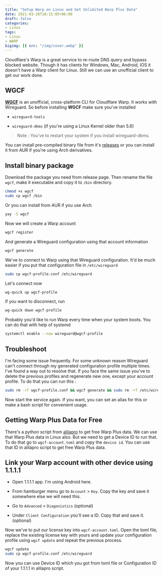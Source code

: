 ```yaml
---
title: "Setup Warp on Linux and Get Unlimited Warp Plus Data"
date: 2021-03-28T18:15:05+06:00
draft: false
categories:
- Linux
tags:
- Linux
- WARP
bigimg: [{ src: "/img/cover.webp" }]
---
```

Cloudflare's Warp is a great service to re-route DNS query and bypass blocked website. Though it has clients for Windows, Mac, Android, IOS it doesn't have a Warp client for Linux. Still we can use an unofficial client to get our work done.


## WGCF

[**WGCF**](https://github.com/ViRb3/wgcf) is an unofficial, cross-platform CLI for Cloudflare Warp. It works with Wireguard. So before installing **WGCF** make sure you've installed

- `wireguard-tools`

- `wireguard-dkms` (if you're using a Linux Kernel older than 5.6)

> Note : You've to restart your system if you install wireguard-dkms.

You can install pre-compiled binary file from it's [releases](https://github.com/ViRb3/wgcf/releases) or you can install it from AUR if you're using Arch derivatives.

## Install binary package
Download the package you need from release page. Then rename the file `wgcf`, make it executable and copy it to `/bin` directory.

```bash
chmod +x wgcf
sudo cp wgcf /bin
```

Or you can install from AUR if you use Arch

```bash
yay -S wgcf
```

Now we will create a Warp account

```bash
wgcf register
```

And generate a Wireguard configuration using that account information

```bash
wgcf generate
```

We've to connect to Warp using that Wireguard configuration. It'd be much easier if you put that configuration file in `/etc/wireguard`

```bash
sudo cp wgcf-profile.conf /etc/wireguard
```

Let's connect now

```bash
wg-quick up wgcf-profile
```

 If you want to disconnect, run

```bash
wg-quick down wgcf-profile
```

Probably you'd like to run Warp every time when your system boots. You can do that with help of systemd

```bash
systemctl enable --now wireguard@wgcf-profile
```


## Troubleshoot

I'm facing some issue frequently. For some unknown reason Wireguard can't connect through my generated configuration profile multiple times. I've found a way out to resolve that. If you face the same issue you've to delete the previous profiles and regenerate new one, except your account profile. To do that you can run this :

```bash
sudo rm -rf wgcf-profile.conf && wgcf generate && sudo rm -rf /etc/wireguard/wgcf-profile.conf && sudo cp wgcf-profile.conf /etc/wireguard
```

Now start the service again. If you want, you can set an alias for this or make a bash script for convenient usage.

## Getting Warp Plus Data for Free

There's a python script from [alilapro](https://github.com/ALIILAPRO/warp-plus-cloudflare) to get free Warp Plus data. We can use that Warp Plus data in Linux also. But we need to get a Device ID to run that. To do that go to `wgcf-account.toml` and copy the `device id`. You can use that ID in alilapro script to get free Warp Plus data.

## Link your Warp account with other device using 1.1.1.1

- Open 1.1.1.1 app. I'm using Android here.

- From hamburger menu go to `Account` > `Key`. Copy the key and save it somewhere else we will need this.

- Go to `Advanced` > `Diagonistics` (optional)

- Under `Client Configuration` you'll see a ID. Copy that and save it. (optional)

Now we've to put our license key into `wgcf-account.toml`. Open the toml file, replace the existing license key with yours and update your configuration profile using `wgcf update` and repeat the previous process.

```bash
wgcf update
sudo cp wgcf-profile.conf /etc/wireguard
```
Now you can use Device ID which you got from toml file or Configuration ID of your 1.1.1.1 in alilapro script.
